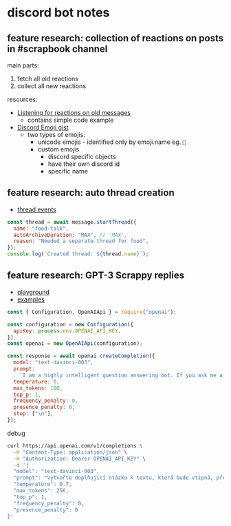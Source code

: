 # discord bot notes

## feature research: collection of reactions on posts in #scrapbook channel

main parts:

1. fetch all old reactions
2. collect all new reactions

resources:

- [Listening for reactions on old messages](https://discordjs.guide/popular-topics/reactions.html#listening-for-reactions-on-old-messages)
  - contains simple code example
- [Discord Emoji gist](https://gist.github.com/scragly/b8d20aece2d058c8c601b44a689a47a0)
  - two types of emojis:
    - unicode emojis - identified only by emoji.name eg. `🙂`
    - custom emojis
      - discord specific objects
      - have their own discord id
      - specific name

## feature research: auto thread creation

- [thread events](https://discordjs.guide/popular-topics/threads.html#thread-related-gateway-events)

```js
const thread = await message.startThread({
  name: "food-talk",
  autoArchiveDuration: "MAX", // 'MAX',
  reason: "Needed a separate thread for food",
});
console.log(`Created thread: ${thread.name}`);
```

## feature research: GPT-3 Scrappy replies

- [playground](https://platform.openai.com/playground/p/default-qa?lang=node.js)
- [examples](https://platform.openai.com/examples)

```js
const { Configuration, OpenAIApi } = require("openai");

const configuration = new Configuration({
  apiKey: process.env.OPENAI_API_KEY,
});
const openai = new OpenAIApi(configuration);

const response = await openai.createCompletion({
  model: "text-davinci-003",
  prompt:
    'I am a highly intelligent question answering bot. If you ask me a question that is rooted in truth, I will give you the answer. If you ask me a question that is nonsense, trickery, or has no clear answer, I will respond with "Unknown".\n\nQ: What is human life expectancy in the United States?\nA: Human life expectancy in the United States is 78 years.\n\nQ: Who was president of the United States in 1955?\nA: Dwight D. Eisenhower was president of the United States in 1955.\n\nQ: Which party did he belong to?\nA: He belonged to the Republican Party.\n\nQ: What is the square root of banana?\nA: Unknown\n\nQ: How does a telescope work?\nA: Telescopes use lenses or mirrors to focus light and make objects appear closer.\n\nQ: Where were the 1992 Olympics held?\nA: The 1992 Olympics were held in Barcelona, Spain.\n\nQ: How many squigs are in a bonk?\nA: Unknown\n\nQ:',
  temperature: 0,
  max_tokens: 100,
  top_p: 1,
  frequency_penalty: 0,
  presence_penalty: 0,
  stop: ["\n"],
});
```

debug

```bash
curl https://api.openai.com/v1/completions \
  -H "Content-Type: application/json" \
  -H "Authorization: Bearer OPENAI_API_KEY" \
  -d '{
  "model": "text-davinci-003",
  "prompt": "Vytvořte doplňující otázku k textu, která bude vtipná, překvapující. Následuje studentský text. \n\nReflexe předmětu Informační gramotnost\n\nDíky předmětu jsem více pronikla do problematiky informační gramotnosti, jejího vývoje a pojetí konceptu v různých aplikačních oblastech (např. školní prostředí, profesní vzdělávání a volnočasové vzdělávání). Pojetí informační gramotnosti jsem srovnávala s dalšími souvisejícími koncepty, které byly vyvíjeny souběžně. Získala jsem také přehled o aktuálních zahraničních i tuzemských výzkumech zkoumající informační gramotnost. Hlouběji jsem pronikla &#8230; <a href=\"https://lvecerovaportfolio.wordpress.com/2023/01/14/reflexe-predmetu-informacni-gramotnost/\" class=\"more-link\">Pokračovat ve čtení <span class=\"screen-reader-text\">Reflexe předmětu Informační&#160;gramotnost</span> <span class=\"meta-nav\">&#8594;</span></a>",
  "temperature": 0.7,
  "max_tokens": 256,
  "top_p": 1,
  "frequency_penalty": 0,
  "presence_penalty": 0
}'
```
